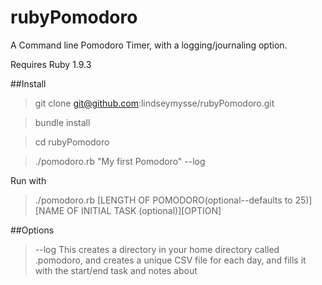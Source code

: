 rubyPomodoro
============

A Command line Pomodoro Timer, with a logging/journaling option. 

Requires Ruby 1.9.3

##Install

>git clone git@github.com:lindseymysse/rubyPomodoro.git

>bundle install

>cd rubyPomodoro

>./pomodoro.rb "My first Pomodoro" --log

Run with 
>./pomodoro.rb [LENGTH OF POMODORO(optional--defaults to 25)][NAME OF INITIAL TASK (optional)][OPTION]

##Options

>--log
This creates a directory in your home directory called .pomodoro, and creates a unique CSV file for each day, and fills it with the start/end task and notes about 
